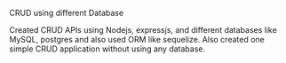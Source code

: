 CRUD using different Database

Created CRUD APIs using Nodejs, expressjs, and different databases like MySQL, postgres and also used ORM like sequelize. Also created one simple CRUD application without using any database.
